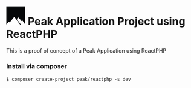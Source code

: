 # <img src="https://raw.githubusercontent.com/peakphp/art/master/logo-clean-50x50.png" alt="Peak"> Peak Application Project using ReactPHP

This is a proof of concept of a Peak Application using ReactPHP

### Install via composer

```
$ composer create-project peak/reactphp -s dev
```